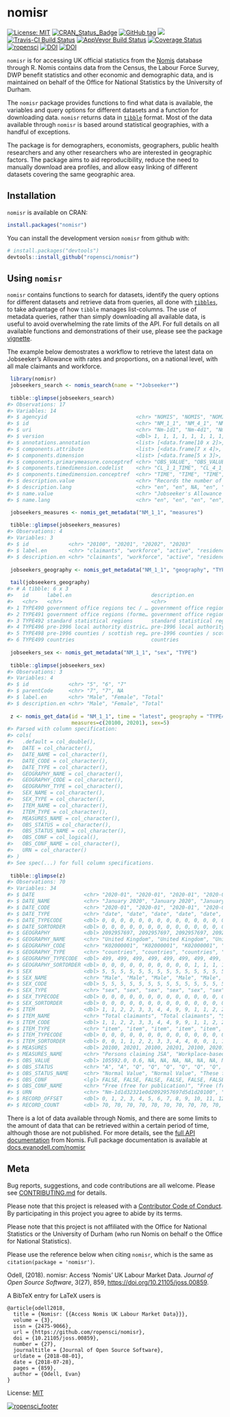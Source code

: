 
<!-- README.md is generated from README.Rmd. Please edit that file -->

# nomisr

[![License:
MIT](https://img.shields.io/badge/License-MIT-blue.svg)](https://opensource.org/licenses/MIT)
[![CRAN\_Status\_Badge](https://www.r-pkg.org/badges/version/nomisr)](https://cran.r-project.org/package=nomisr)
[![GitHub
tag](https://img.shields.io/github/tag/ropensci/nomisr.svg)](https://github.com/ropensci/nomisr)
[![](https://cranlogs.r-pkg.org/badges/grand-total/nomisr)](https://cran.r-project.org/package=nomisr)
[![Travis-CI Build
Status](https://travis-ci.org/ropensci/nomisr.svg?branch=master)](https://travis-ci.org/ropensci/nomisr)
[![AppVeyor Build
Status](https://ci.appveyor.com/api/projects/status/github/evanodell/nomisr?branch=master&svg=true)](https://ci.appveyor.com/project/evanodell/nomisr)
[![Coverage
Status](https://img.shields.io/codecov/c/github/ropensci/nomisr/master.svg)](https://codecov.io/github/ropensci/nomisr?branch=master)
[![ropensci](https://badges.ropensci.org/190_status.svg)](https://github.com/ropensci/onboarding/issues/190)
[![DOI](https://zenodo.org/badge/DOI/10.5281/zenodo.1157908.svg)](https://doi.org/10.5281/zenodo.1157908)
[![DOI](https://joss.theoj.org/papers/10.21105/joss.00859/status.svg)](https://doi.org/10.21105/joss.00859)

`nomisr` is for accessing UK official statistics from the
[Nomis](https://www.nomisweb.co.uk/) database through R. Nomis contains
data from the Census, the Labour Force Survey, DWP benefit statistics
and other economic and demographic data, and is maintained on behalf of
the Office for National Statistics by the University of Durham.

The `nomisr` package provides functions to find what data is available,
the variables and query options for different datasets and a function
for downloading data. `nomisr` returns data in
[`tibble`](https://cran.r-project.org/package=tibble) format. Most of
the data available through `nomisr` is based around statistical
geographies, with a handful of exceptions.

The package is for demographers, economists, geographers, public health
researchers and any other researchers who are interested in geographic
factors. The package aims to aid reproducibility, reduce the need to
manually download area profiles, and allow easy linking of different
datasets covering the same geographic area.

## Installation

`nomisr` is available on CRAN:

``` r
install.packages("nomisr")
```

You can install the development version `nomisr` from github with:

``` r
# install.packages("devtools")
devtools::install_github("ropensci/nomisr")
```

## Using `nomisr`

`nomisr` contains functions to search for datasets, identify the query
options for different datasets and retrieve data from queries, all done
with [`tibbles`](https://tibble.tidyverse.org/), to take advantage of
how `tibble` manages list-columns. The use of metadata queries, rather
than simply downloading all available data, is useful to avoid
overwhelming the rate limits of the API. For full details on all
available functions and demonstrations of their use, please see the
package
[vignette](https://docs.evanodell.com/nomisr/articles/introduction.html).

The example below demostrates a workflow to retrieve the latest data on
Jobseeker’s Allowance with rates and proportions, on a national level,
with all male claimants and workforce.

``` r
 library(nomisr)
 jobseekers_search <- nomis_search(name = "*Jobseeker*")
 
 tibble::glimpse(jobseekers_search)
#> Observations: 17
#> Variables: 14
#> $ agencyid                             <chr> "NOMIS", "NOMIS", "NOMIS", "NOMI…
#> $ id                                   <chr> "NM_1_1", "NM_4_1", "NM_8_1", "N…
#> $ uri                                  <chr> "Nm-1d1", "Nm-4d1", "Nm-8d1", "N…
#> $ version                              <dbl> 1, 1, 1, 1, 1, 1, 1, 1, 1, 1, 1,…
#> $ annotations.annotation               <list> [<data.frame[10 x 2]>, <data.fr…
#> $ components.attribute                 <list> [<data.frame[7 x 4]>, <data.fra…
#> $ components.dimension                 <list> [<data.frame[5 x 3]>, <data.fra…
#> $ components.primarymeasure.conceptref <chr> "OBS_VALUE", "OBS_VALUE", "OBS_V…
#> $ components.timedimension.codelist    <chr> "CL_1_1_TIME", "CL_4_1_TIME", "C…
#> $ components.timedimension.conceptref  <chr> "TIME", "TIME", "TIME", "TIME", …
#> $ description.value                    <chr> "Records the number of people cl…
#> $ description.lang                     <chr> "en", "en", NA, "en", "en", "en"…
#> $ name.value                           <chr> "Jobseeker's Allowance with rate…
#> $ name.lang                            <chr> "en", "en", "en", "en", "en", "e…

 jobseekers_measures <- nomis_get_metadata("NM_1_1", "measures")
 
 tibble::glimpse(jobseekers_measures)
#> Observations: 4
#> Variables: 3
#> $ id             <chr> "20100", "20201", "20202", "20203"
#> $ label.en       <chr> "claimants", "workforce", "active", "residence"
#> $ description.en <chr> "claimants", "workforce", "active", "residence"
 
 jobseekers_geography <- nomis_get_metadata("NM_1_1", "geography", "TYPE")
 
 tail(jobseekers_geography)
#> # A tibble: 6 x 3
#>   id      label.en                          description.en                      
#>   <chr>   <chr>                             <chr>                               
#> 1 TYPE490 government office regions tec / … government office regions tec / lec…
#> 2 TYPE491 government office regions (forme… government office regions (former i…
#> 3 TYPE492 standard statistical regions      standard statistical regions        
#> 4 TYPE496 pre-1996 local authority distric… pre-1996 local authority districts  
#> 5 TYPE498 pre-1996 counties / scottish reg… pre-1996 counties / scottish regions
#> 6 TYPE499 countries                         countries
 
 jobseekers_sex <- nomis_get_metadata("NM_1_1", "sex", "TYPE")
 
 tibble::glimpse(jobseekers_sex)
#> Observations: 3
#> Variables: 4
#> $ id             <chr> "5", "6", "7"
#> $ parentCode     <chr> "7", "7", NA
#> $ label.en       <chr> "Male", "Female", "Total"
#> $ description.en <chr> "Male", "Female", "Total"
 
 z <- nomis_get_data(id = "NM_1_1", time = "latest", geography = "TYPE499",
                     measures=c(20100, 20201), sex=5)
#> Parsed with column specification:
#> cols(
#>   .default = col_double(),
#>   DATE = col_character(),
#>   DATE_NAME = col_character(),
#>   DATE_CODE = col_character(),
#>   DATE_TYPE = col_character(),
#>   GEOGRAPHY_NAME = col_character(),
#>   GEOGRAPHY_CODE = col_character(),
#>   GEOGRAPHY_TYPE = col_character(),
#>   SEX_NAME = col_character(),
#>   SEX_TYPE = col_character(),
#>   ITEM_NAME = col_character(),
#>   ITEM_TYPE = col_character(),
#>   MEASURES_NAME = col_character(),
#>   OBS_STATUS = col_character(),
#>   OBS_STATUS_NAME = col_character(),
#>   OBS_CONF = col_logical(),
#>   OBS_CONF_NAME = col_character(),
#>   URN = col_character()
#> )
#> See spec(...) for full column specifications.
 
 tibble::glimpse(z)
#> Observations: 70
#> Variables: 34
#> $ DATE                <chr> "2020-01", "2020-01", "2020-01", "2020-01", "2020…
#> $ DATE_NAME           <chr> "January 2020", "January 2020", "January 2020", "…
#> $ DATE_CODE           <chr> "2020-01", "2020-01", "2020-01", "2020-01", "2020…
#> $ DATE_TYPE           <chr> "date", "date", "date", "date", "date", "date", "…
#> $ DATE_TYPECODE       <dbl> 0, 0, 0, 0, 0, 0, 0, 0, 0, 0, 0, 0, 0, 0, 0, 0, 0…
#> $ DATE_SORTORDER      <dbl> 0, 0, 0, 0, 0, 0, 0, 0, 0, 0, 0, 0, 0, 0, 0, 0, 0…
#> $ GEOGRAPHY           <dbl> 2092957697, 2092957697, 2092957697, 2092957697, 2…
#> $ GEOGRAPHY_NAME      <chr> "United Kingdom", "United Kingdom", "United Kingd…
#> $ GEOGRAPHY_CODE      <chr> "K02000001", "K02000001", "K02000001", "K02000001…
#> $ GEOGRAPHY_TYPE      <chr> "countries", "countries", "countries", "countries…
#> $ GEOGRAPHY_TYPECODE  <dbl> 499, 499, 499, 499, 499, 499, 499, 499, 499, 499,…
#> $ GEOGRAPHY_SORTORDER <dbl> 0, 0, 0, 0, 0, 0, 0, 0, 0, 0, 1, 1, 1, 1, 1, 1, 1…
#> $ SEX                 <dbl> 5, 5, 5, 5, 5, 5, 5, 5, 5, 5, 5, 5, 5, 5, 5, 5, 5…
#> $ SEX_NAME            <chr> "Male", "Male", "Male", "Male", "Male", "Male", "…
#> $ SEX_CODE            <dbl> 5, 5, 5, 5, 5, 5, 5, 5, 5, 5, 5, 5, 5, 5, 5, 5, 5…
#> $ SEX_TYPE            <chr> "sex", "sex", "sex", "sex", "sex", "sex", "sex", …
#> $ SEX_TYPECODE        <dbl> 0, 0, 0, 0, 0, 0, 0, 0, 0, 0, 0, 0, 0, 0, 0, 0, 0…
#> $ SEX_SORTORDER       <dbl> 0, 0, 0, 0, 0, 0, 0, 0, 0, 0, 0, 0, 0, 0, 0, 0, 0…
#> $ ITEM                <dbl> 1, 1, 2, 2, 3, 3, 4, 4, 9, 9, 1, 1, 2, 2, 3, 3, 4…
#> $ ITEM_NAME           <chr> "Total claimants", "Total claimants", "Students o…
#> $ ITEM_CODE           <dbl> 1, 1, 2, 2, 3, 3, 4, 4, 9, 9, 1, 1, 2, 2, 3, 3, 4…
#> $ ITEM_TYPE           <chr> "item", "item", "item", "item", "item", "item", "…
#> $ ITEM_TYPECODE       <dbl> 0, 0, 0, 0, 0, 0, 0, 0, 0, 0, 0, 0, 0, 0, 0, 0, 0…
#> $ ITEM_SORTORDER      <dbl> 0, 0, 1, 1, 2, 2, 3, 3, 4, 4, 0, 0, 1, 1, 2, 2, 3…
#> $ MEASURES            <dbl> 20100, 20201, 20100, 20201, 20100, 20201, 20100, …
#> $ MEASURES_NAME       <chr> "Persons claiming JSA", "Workplace-based estimate…
#> $ OBS_VALUE           <dbl> 105592.0, 0.6, NA, NA, NA, NA, NA, NA, NA, NA, 98…
#> $ OBS_STATUS          <chr> "A", "A", "Q", "Q", "Q", "Q", "Q", "Q", "Q", "Q",…
#> $ OBS_STATUS_NAME     <chr> "Normal Value", "Normal Value", "These figures ar…
#> $ OBS_CONF            <lgl> FALSE, FALSE, FALSE, FALSE, FALSE, FALSE, FALSE, …
#> $ OBS_CONF_NAME       <chr> "Free (free for publication)", "Free (free for pu…
#> $ URN                 <chr> "Nm-1d1d32321e0d2092957697d5d1d20100", "Nm-1d1d32…
#> $ RECORD_OFFSET       <dbl> 0, 1, 2, 3, 4, 5, 6, 7, 8, 9, 10, 11, 12, 13, 14,…
#> $ RECORD_COUNT        <dbl> 70, 70, 70, 70, 70, 70, 70, 70, 70, 70, 70, 70, 7…
```

There is a lot of data available through Nomis, and there are some
limits to the amount of data that can be retrieved within a certain
period of time, although those are not published. For more details, see
the [full API documentation](https://www.nomisweb.co.uk/api/v01/help)
from Nomis. Full package documentation is available at
[docs.evanodell.com/nomisr](https://docs.evanodell.com/nomisr)

## Meta

Bug reports, suggestions, and code contributions are all welcome. Please
see [CONTRIBUTING.md](CONTRIBUTING.md) for details.

Please note that this project is released with a [Contributor Code of
Conduct](CONDUCT.md). By participating in this project you agree to
abide by its terms.

Please note that this project is not affiliated with the Office for
National Statistics or the University of Durham (who run Nomis on behalf
o the Office for National Statistics).

Please use the reference below when citing `nomisr`, which is the same
as `citation(package = 'nomisr')`.

Odell, (2018). nomisr: Access ‘Nomis’ UK Labour Market Data. *Journal of
Open Source Software*, 3(27), 859,
<https://doi.org/10.21105/joss.00859>.

A BibTeX entry for LaTeX users is

    @article{odell2018,
      title = {Nomisr: {{Access Nomis UK Labour Market Data}}},
      volume = {3},
      issn = {2475-9066},
      url = {https://github.com/ropensci/nomisr},
      doi = {10.21105/joss.00859},
      number = {27},
      journaltitle = {Journal of Open Source Software},
      urldate = {2018-08-01},
      date = {2018-07-28},
      pages = {859},
      author = {Odell, Evan}
    }

License: [MIT](LICENSE.md)

[![ropensci\_footer](https://ropensci.org/public_images/ropensci_footer.png)](https://ropensci.org)
